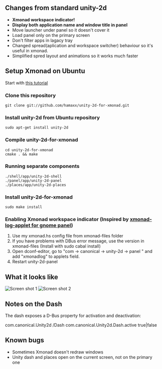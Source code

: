 ## Changes from standard unity-2d

* __Xmonad workspace indicator!__
* __Display both application name and window title in panel__
* Move launcher under panel so it doesn't cover it
* Load panel only on the primary screen
* Don't filter apps in lagacy tray
* Changed spread(aplication and workspace switcher) behaviour so it's useful in xmonad.
* Simplified spred layout and animations so it works much faster

## Setup Xmonad on Ubuntu

Start with [this tutorial](http://markhansen.co.nz/xmonad-ubuntu-oneiric/)

### Clone this repository

    git clone git://github.com/hamaxx/unity-2d-for-xmonad.git

### Install unity-2d from Ubuntu repository

    sudo apt-get install unity-2d

### Compile unity-2d-for-xmonad

    cd unity-2d-for-xmonad
    cmake . && make

### Running separate components

    ./shell/app/unity-2d-shell
    ./panel/app/unity-2d-panel
    ./places/app/unity-2d-places

### Install unity-2d-for-xmonad

    sudo make install

### Enabling Xmonad workspace indicator (Inspired by [xmonad-log-applet for gnome panel](http://uhsure.com/xmonad-log-applet.html))

1. Use my xmonad.hs config file from xmonad-files folder
2. If you have problems with DBus error message, use the version in xmonad-files (Install with sudo cabal install)
3. Open dconf-editor, go to "com -> canonical -> unity-2d -> panel " and add "xmonadlog" to applets field.
4. Restart unity-2d-panel

## What it looks like

![Screen shot 1](/hamaxx/unity-2d-for-xmonad/raw/master/docs/ss2.png)
![Screen shot 2](/hamaxx/unity-2d-for-xmonad/raw/master/docs/ss3.png)

## Notes on the Dash

The dash exposes a D-Bus property for activation and deactivation:

com.canonical.Unity2d /Dash com.canonical.Unity2d.Dash.active true|false

## Known bugs

* Sometimes Xmonad doesn't redraw windows
* Unity dash and places open on the current screen, not on the primary one
